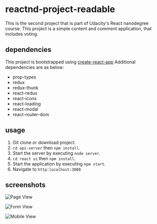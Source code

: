 # reactnd-project-readable

This is the second project that is part of Udacity's React nanodegree course. This
project is a simple content and comment application, that includes voting.

## dependencies

This project is bootstrapped using [create-react-app](https://github.com/facebookincubator/create-react-app)
Additional dependencies are as below:

* prop-types
* redux
* redux-thunk
* react-redux
* react-icons
* react-loading
* react-modal
* react-router-dom

## usage

1. Git clone or download project.
2. `cd api-server` then `npm install`.
3. Start the server by executing `node server`.
4. `cd react ui` then `npm install`.
5. Start the application by executing `npm start`.
6. Navigate to `http:localhost:3000`

## screenshots

![Page View](https://i.imgur.com/MoWpRDr.png)

![Form View](https://i.imgur.com/eucZzSY.png)

![Mobile View](https://i.imgur.com/2XGw16d.png)
